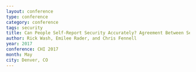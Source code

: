 ```yaml
---
layout: conference
type: conference
category: conference
tags: security
title: Can People Self-Report Security Accurately? Agreement Between Self-Report and Behavioral Measures
author: Rick Wash, Emilee Rader, and Chris Fennell
year: 2017
conference: CHI 2017
month: May
city: Denver, CO
---
```


<!-- 
abstract: 
file: ""
acmdl: 
doi: 
 -->

